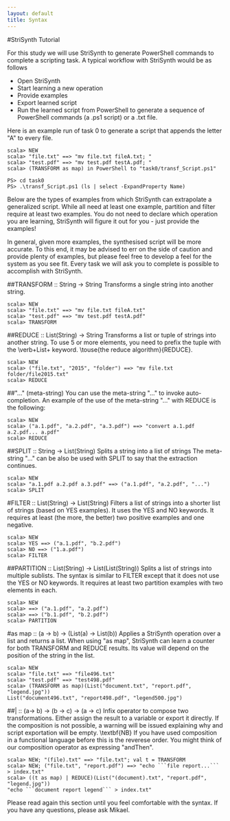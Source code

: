```yaml
---
layout: default
title: Syntax
---
```


#StriSynth Tutorial

For this study we will use StriSynth to generate PowerShell commands to complete a scripting task.
A typical workflow with StriSynth would be as follows

- Open StriSynth 
- Start learning a new operation 
- Provide examples 
- Export learned script
- Run the learned script from PowerShell to generate a sequence of PowerShell commands (a .ps1 script) or a .txt file.


Here is an example run of task 0 to generate a script that appends the letter "A" to every file.

```
scala> NEW 
scala> "file.txt" ==> "mv file.txt fileA.txt; "
scala> "test.pdf" ==> "mv test.pdf testA.pdf; "
scala> (TRANSFORM as map) in PowerShell to "task0/transf_Script.ps1"

PS> cd task0
PS> .\transf_Script.ps1 (ls | select -ExpandProperty Name)
```

Below are the types of examples from which StriSynth can extrapolate a generalized script. 
While all need at least one example, partition and filter require at least two examples.
You do not need to declare which operation you are learning, StriSynth will figure it out for you - just provide the examples!

In general, given more examples, the synthesised script will be more accurate.
To this end, it may be advised to err on the side of caution and provide plenty of examples, but please feel free to develop a feel for the system as you see fit. 
Every task we will ask you to complete is possible to accomplish with StriSynth. 

##TRANSFORM :: String -> String
Transforms a single string into another string.

```
scala> NEW 
scala> "file.txt" ==> "mv file.txt fileA.txt"
scala> "test.pdf" ==> "mv test.pdf testA.pdf"
scala> TRANSFORM
```

##REDUCE :: List(String) -> String 
Transforms a list or tuple of strings into another string.  To use 5 or more elements, you need to prefix the tuple with the \verb+List+ keyword.  \touse{the reduce algorithm}{REDUCE}.

```
scala> NEW 
scala> ("file.txt", "2015", "folder") ==> "mv file.txt folder/file2015.txt"
scala> REDUCE
```

##"..." (meta-string)
You can use the meta-string "..." to invoke auto-completion. An example of the use of the meta-string "..." with REDUCE is the following:

```
scala> NEW 
scala> ("a.1.pdf", "a.2.pdf", "a.3.pdf") ==> "convert a.1.pdf a.2.pdf... a.pdf"
scala> REDUCE
```

##SPLIT :: String -> List(String)
Splits a string into a list of strings  The meta-string "..." can be also be used with SPLIT to say that the extraction continues. 

```
scala> NEW 
scala> "a.1.pdf a.2.pdf a.3.pdf" ==> ("a.1.pdf", "a.2.pdf", "...")
scala> SPLIT
```

#FILTER :: List(String) -> List(String)
Filters a list of strings into a shorter list of strings (based on YES examples). It uses the YES and NO keywords. It requires at least (the more, the better) two positive examples and one negative.

```
scala> NEW 
scala> YES ==> ("a.1.pdf", "b.2.pdf")
scala> NO ==> ("1.a.pdf")
scala> FILTER
```

##PARTITION :: List(String) -> List(List(String))
Splits a list of strings into multiple sublists. The syntax is similar to FILTER except that it does not use the YES or NO keywords. It requires at least two partition examples with two elements in each.

```
scala> NEW 
scala> ==> ("a.1.pdf", "a.2.pdf")
scala> ==> ("b.1.pdf", "b.2.pdf")
scala> PARTITION
```

#as map :: (a -> b) -> (List(a) -> List(b))
Applies a StriSynth operation over a list and returns a list. When using "as map", StriSynth can learn a counter for both TRANSFORM and REDUCE results. Its value will depend on the position of the string in the list.

```
scala> NEW 
scala> "file.txt" ==> "file496.txt"
scala> "test.pdf" ==> "test498.pdf"
scala> (TRANSFORM as map)(List("document.txt", "report.pdf", "legend.jpg"))
List("document496.txt", "report498.pdf", "legend500.jpg")
```

##| :: (a-> b) -> (b -> c) -> (a -> c)
Infix operator to compose two transformations. Either assign the result to a variable or export it directly. If the composition is not possible, a warning will be issued explaining why and script exportation will be empty. \textbf{NB} If you have used composition in a functional language before this is the reverese order. You might think of our composition operator as expressing "andThen".

```
scala> NEW; "(file).txt" ==> "file.txt"; val t = TRANSFORM
scala> NEW; ("file.txt", "report.pdf") ==> "echo ```file report...``` > index.txt"
scala> ((t as map) | REDUCE)(List("(document).txt", "report.pdf", "legend.jpg"))
"echo ```document report legend``` > index.txt"
```

 Please read again this section until you feel comfortable with the syntax. If you have any questions, please ask Mikael.
